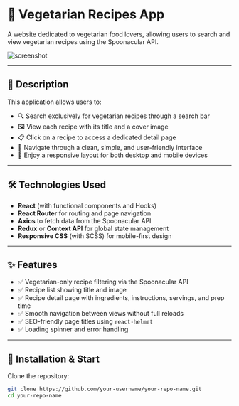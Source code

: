 # 🥦 Vegetarian Recipes App

A website dedicated to vegetarian food lovers, allowing users to search and view vegetarian recipes using the Spoonacular API.

![screenshot](./screenshot.png) <!-- Puoi rimuovere o sostituire questa linea con un'immagine reale -->

---

## 📖 Description

This application allows users to:

- 🔍 Search exclusively for vegetarian recipes through a search bar  
- 🖼️ View each recipe with its title and a cover image  
- 📋 Click on a recipe to access a dedicated detail page  
- 📱 Navigate through a clean, simple, and user-friendly interface  
- 📲 Enjoy a responsive layout for both desktop and mobile devices  

---

## 🛠️ Technologies Used

- **React** (with functional components and Hooks)  
- **React Router** for routing and page navigation  
- **Axios** to fetch data from the Spoonacular API  
- **Redux** or **Context API** for global state management  
- **Responsive CSS** (with SCSS) for mobile-first design  

---

## ✨ Features

- ✅ Vegetarian-only recipe filtering via the Spoonacular API  
- ✅ Recipe list showing title and image  
- ✅ Recipe detail page with ingredients, instructions, servings, and prep time  
- ✅ Smooth navigation between views without full reloads  
- ✅ SEO-friendly page titles using `react-helmet`  
- ✅ Loading spinner and error handling  

---

## 🚀 Installation & Start

Clone the repository:

```bash
git clone https://github.com/your-username/your-repo-name.git
cd your-repo-name
